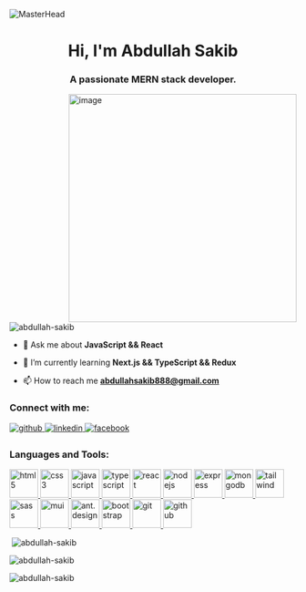 ![MasterHead](https://camo.githubusercontent.com/bdd38b0c65d47c7cba62b60617adffedb3a48d1ac6e77501b990fffb1e52815c/68747470733a2f2f6d69726f2e6d656469756d2e636f6d2f6d61782f333230302f312a4f463078454d6b5742762d36397a766d4e73365244512e676966)
<h1 align="center">Hi, I'm Abdullah Sakib</h1>
<h3 align="center">A passionate MERN stack developer.</h3>

<img width="400" align="right" src="https://i.pinimg.com/originals/e8/f4/53/e8f453469a3ec97ecd354df465d73913.gif" alt="image"/> 

<p align="left"> <img src="https://komarev.com/ghpvc/?username=abdullah-sakib&label=Profile%20views&color=0e75b6&style=flat" alt="abdullah-sakib" /> </p>

- 💬 Ask me about **JavaScript && React**

- 🌱 I’m currently learning **Next.js && TypeScript && Redux**

- 📫 How to reach me **abdullahsakib888@gmail.com**

<h3 align="left">Connect with me:</h3>
<p align="left">
<a href="https://github.com/Abdullah-Sakib" target="_blank">
   <img src=https://img.shields.io/badge/github-%2324292e.svg?&style=for-the-badge&logo=github&logoColor=white alt=github style="margin-bottom: 5px;" />
</a>
<a href="https://linkedin.com/in/abdullah-sakib-266361244" target="_blank">
   <img src=https://img.shields.io/badge/linkedin-%231E77B5.svg?&style=for-the-badge&logo=linkedin&logoColor=white alt=linkedin style="margin-bottom: 5px;" />
</a>
<a href="https://fb.com/abdullah.sakib.77715" target="_blank">
   <img src=https://img.shields.io/badge/facebook-%232E87FB.svg?&style=for-the-badge&logo=facebook&logoColor=white alt=facebook style="margin-bottom: 5px;" />
</a>
</p>

<h3 align="left">Languages and Tools:</h3>
<p align="left"> 
   <a href="https://www.w3.org/html/" target="_blank" rel="noreferrer">
   <img src="https://i.ibb.co/4YtTn2F/html-b7817ea6.png" alt="html5" width="50" height="50"/>
</a>
<a href="https://www.w3schools.com/css/" target="_blank" rel="noreferrer">
   <img src="https://i.ibb.co/TbHdsTY/css-a548dfce.png" alt="css3" width="50" height="50"/>
</a>
<a href="https://developer.mozilla.org/en-US/docs/Web/JavaScript" target="_blank" rel="noreferrer">
   <img src="https://i.ibb.co/1vVkttF/js-8b9ef41b.png" alt="javascript" width="50" height="50"/>
</a>
<a href="https://www.typescriptlang.org/" target="_blank" rel="noreferrer">
   <img src="https://i.ibb.co/48d0GWD/type-Script-32a1acbe.jpg" alt="typescript" width="50" height="50"/>
</a>
<a href="https://reactjs.org/" target="_blank" rel="noreferrer">
   <img src="https://i.ibb.co/myH67FF/react-522a07bd.png" alt="react" width="50" height="50"/>
</a>

   
<a href="https://nodejs.org" target="_blank" rel="noreferrer">
   <img src="https://i.ibb.co/DK8LpFp/node-8852d2b9.png" alt="nodejs" width="50" height="50"/>
</a>
<a href="https://expressjs.com" target="_blank" rel="noreferrer">
   <img src="https://i.ibb.co/M5BpK7y/download-removebg-preview.png" alt="express" width="50" height="50"/>
</a> 
<a href="https://www.mongodb.com/" target="_blank" rel="noreferrer">
   <img src="https://i.ibb.co/tb8Tyws/Mongo-DB-065a8e53.png" alt="mongodb" width="50" height="50"/>
</a>

   
<a href="https://tailwindcss.com/" target="_blank" rel="noreferrer">
   <img src="https://i.ibb.co/F7QCr80/Tailwind-85c2c5f2.png" alt="tailwind" width="50" height="50"/>
</a>
<a href="https://sass-lang.com/" target="_blank" rel="noreferrer">
   <img src="https://i.ibb.co/R7rfLhg/sass-83b85e2e.png" alt="sass" width="50" height="50"/>
</a>
<a href="https://mui.com/" target="_blank" rel="noreferrer">
   <img src="https://i.ibb.co/f9NP7PH/download.png" alt="mui" width="50" height="50"/>
</a>
<a href="https://ant.design/" target="_blank" rel="noreferrer">
   <img src="https://i.ibb.co/558YdtF/download.png" alt="ant.design" width="50" height="50"/>
</a>
<a href="https://getbootstrap.com" target="_blank" rel="noreferrer">
   <img src="https://i.ibb.co/h9TDRGt/Bootstrap-9034d754.png" alt="bootstrap" width="50" height="50"/>
</a>


<a href="https://git-scm.com/" target="_blank" rel="noreferrer">
   <img src="https://i.ibb.co/K2ZjDCh/download.png" alt="git" width="50" height="50"/>
</a>
<a href="https://github.com/" target="_blank" rel="noreferrer">
   <img src="https://i.ibb.co/CVyHHjy/github-5f9f986d.png" alt="github" width="50" height="50"/>
</a>


</p>

<p align="left" >&nbsp;<img  src="https://github-readme-stats.vercel.app/api?username=abdullah-sakib&show_icons=true&locale=en&theme=dark" alt="abdullah-sakib" /></p>

<p align="left"><img  src="https://github-readme-streak-stats.herokuapp.com/?user=abdullah-sakib&theme=dark" alt="abdullah-sakib" /></p>

<p align="left"><img  src="https://github-readme-stats.vercel.app/api/top-langs?username=abdullah-sakib&show_icons=true&locale=en&layout=compact&theme=dark" alt="abdullah-sakib" /></p>
